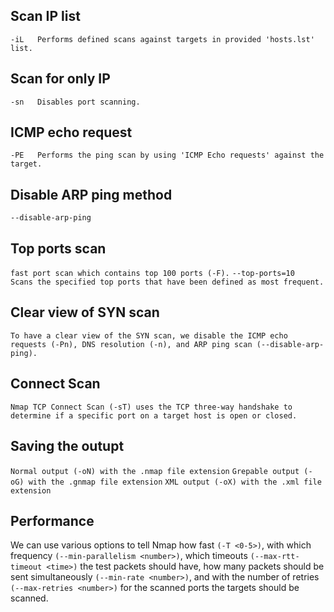 ## Scan IP list
 `-iL	Performs defined scans against targets in provided 'hosts.lst' list.`

## Scan for only IP
 `-sn	Disables port scanning.`

## ICMP echo request
 `-PE	Performs the ping scan by using 'ICMP Echo requests' against the target.`

## Disable ARP ping method
 `--disable-arp-ping`

## Top ports scan
  `fast port scan which contains top 100 ports (-F).`
  `--top-ports=10	Scans the specified top ports that have been defined as most frequent.`
   
## Clear view of SYN scan
  `To have a clear view of the SYN scan, we disable the ICMP echo requests (-Pn), DNS resolution (-n), and ARP ping scan (--disable-arp-ping).`

## Connect Scan
 `Nmap TCP Connect Scan (-sT) uses the TCP three-way handshake to determine if a specific port on a target host is open or closed.`

## Saving the outupt
   `Normal output (-oN) with the .nmap file extension`
   `Grepable output (-oG) with the .gnmap file extension`
   `XML output (-oX) with the .xml file extension`

## Performance

We can use various options to tell Nmap how fast `(-T <0-5>)`, with which frequency `(--min-parallelism <number>)`, which timeouts `(--max-rtt-timeout <time>)` the test packets should have, how many packets should be sent simultaneously `(--min-rate <number>)`, and with the number of retries `(--max-retries <number>)` for the scanned ports the targets should be scanned.
